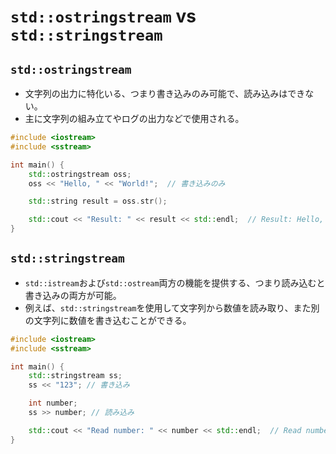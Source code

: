 # `std::ostringstream` vs `std::stringstream`

## `std::ostringstream`

- 文字列の出力に特化いる、つまり書き込みのみ可能で、読み込みはできない。
- 主に文字列の組み立てやログの出力などで使用される。

```cpp
#include <iostream>
#include <sstream>

int main() {
    std::ostringstream oss;
    oss << "Hello, " << "World!";  // 書き込みのみ

    std::string result = oss.str();

    std::cout << "Result: " << result << std::endl;  // Result: Hello, World!
}
```

## `std::stringstream`

- `std::istream`および`std::ostream`両方の機能を提供する、つまり読み込むと書き込みの両方が可能。
- 例えば、`std::stringstream`を使用して文字列から数値を読み取り、また別の文字列に数値を書き込むことができる。

```cpp
#include <iostream>
#include <sstream>

int main() {
    std::stringstream ss;
    ss << "123"; // 書き込み

    int number;
    ss >> number; // 読み込み

    std::cout << "Read number: " << number << std::endl;  // Read number: 123    
}
```